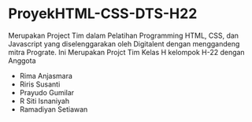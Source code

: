 # ProyekHTML-CSS-DTS-H22

Merupakan Project Tim dalam Pelatihan Programming HTML, CSS, dan Javascript yang diselenggarakan oleh Digitalent dengan menggandeng mitra Prograte.
Ini Merupakan Projct Tim Kelas H kelompok H-22 dengan Anggota
- Rima Anjasmara
- Riris Susanti
- Prayudo Gumilar
- R Siti Isnaniyah
- Ramadiyan Setiawan
